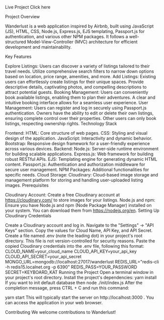Live Project Click here

Project Overview

Wanderlust is a web application inspired by Airbnb, built using JavaScript (JS), HTML, CSS, Node.js, Express.js, EJS templating, Passport.js for authentication, and various other NPM packages. It follows a well-structured Model-View-Controller (MVC) architecture for efficient development and maintainability.

Key Features

Explore Listings:
Users can discover a variety of listings tailored to their travel needs.
Utilize comprehensive search filters to narrow down options based on location, price range, amenities, and more.
Add Listings:
Existing users can effortlessly create listings for their unique spaces.
Provide descriptive details, captivating photos, and compelling descriptions to attract potential guests.
Booking Management:
Users can conveniently book available listings, enabling them to plan their adventures.
A clear and intuitive booking interface allows for a seamless user experience.
User Management:
Users can register and log in securely using Passport.js authentication.
Owners have the ability to edit or delete their own listings, ensuring complete control over their properties.
Other users can only book listings, respecting ownership rights.
Technology Stack

Frontend:
HTML: Core structure of web pages.
CSS: Styling and visual design of the application.
JavaScript: Interactivity and dynamic behavior.
Bootstrap: Responsive design framework for a user-friendly experience across various devices.
Backend:
Node.js: Server-side runtime environment for building scalable applications.
Express.js: Web framework for building robust RESTful APIs.
EJS: Templating engine for generating dynamic HTML content.
Passport.js: Authentication and authorization middleware for secure user management.
NPM Packages: Additional functionalities for specific needs.
Cloud Storage:
Cloudinary: Cloud-based image storage and management platform for storing and handling user-uploaded listing images.
Prerequisites

Cloudinary Account: Create a free Cloudinary account at https://cloudinary.com/ to store images for your listings.
Node.js and npm: Ensure you have Node.js and npm (Node Package Manager) installed on your system. You can download them from https://nodejs.org/en.
Setting Up Cloudinary Credentials

Create a Cloudinary account and log in.
Navigate to the "Settings" -> "API Keys" section.
Copy the values for Cloud Name, API Key, and API Secret.
Create a file named .env (note the leading dot) in your project's root directory. This file is not version-controlled for security reasons.
Paste the copied Cloudinary credentials into the .env file, following this format:
CLOUD_NAME=your_cloud_name
CLOUD_API_KEY=your_api_key
CLOUD_API_SECRET=your_api_secret
MONGO_URL=mongodb://localhost:27017/wanderlust
REDIS_URL="redis-cli -h redis15.localnet.org -p 6390"
REDIS_PASS=YOUR_PASSWORD
SECRET=KEYBOARD_KAT
Running the Project
Open a terminal window in your project's root directory.
Install the project's dependencies:
yarn install
If you want to init default database then
node ./init/index.js
After the completion message, press CTRL + C and run this command:

yarn start
This will typically start the server on http://localhost:3000 . You can access the application in your web browser.

Contributing We welcome contributions to Wanderlust!
